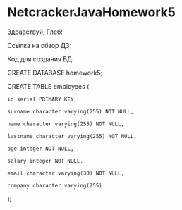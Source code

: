 # NetcrackerJavaHomework5

Здравствуй, Глеб!

Ссылка на обзор ДЗ:

Код для создания БД:

CREATE DATABASE homework5;

CREATE TABLE employees (

    id serial PRIMARY KEY,
    
    surname character varying(255) NOT NULL,
    
    name character varying(255) NOT NULL,
    
    lastname character varying(255) NOT NULL,
    
    age integer NOT NULL,
    
    salary integer NOT NULL,
    
    email character varying(30) NOT NULL,
    
    company character varying(255)
    
);
